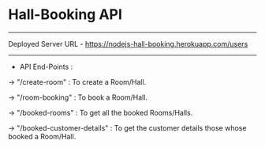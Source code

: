 # Hall-Booking API

----

Deployed Server URL - https://nodejs-hall-booking.herokuapp.com/users

----

* API End-Points :

-> "/create-room" : To create a Room/Hall.

-> "/room-booking" : To book a Room/Hall.

-> "/booked-rooms" : To get all the booked Rooms/Halls.

-> "/booked-customer-details" : To get the customer details those whose booked a Room/Hall.
